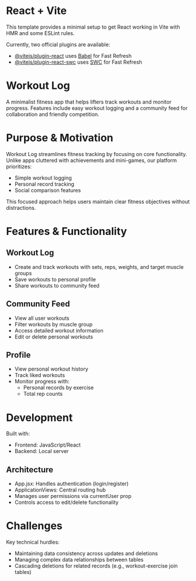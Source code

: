 # React + Vite

This template provides a minimal setup to get React working in Vite with HMR and some ESLint rules.

Currently, two official plugins are available:

- [@vitejs/plugin-react](https://github.com/vitejs/vite-plugin-react/blob/main/packages/plugin-react/README.md) uses [Babel](https://babeljs.io/) for Fast Refresh
- [@vitejs/plugin-react-swc](https://github.com/vitejs/vite-plugin-react-swc) uses [SWC](https://swc.rs/) for Fast Refresh


# Workout Log

A minimalist fitness app that helps lifters track workouts and monitor progress. Features include easy workout logging and a community feed for collaboration and friendly competition.

# Purpose & Motivation

Workout Log streamlines fitness tracking by focusing on core functionality. Unlike apps cluttered with achievements and mini-games, our platform prioritizes:

- Simple workout logging
- Personal record tracking 
- Social comparison features

This focused approach helps users maintain clear fitness objectives without distractions.

# Features & Functionality

## Workout Log
- Create and track workouts with sets, reps, weights, and target muscle groups
- Save workouts to personal profile
- Share workouts to community feed

## Community Feed
- View all user workouts
- Filter workouts by muscle group
- Access detailed workout information
- Edit or delete personal workouts

## Profile
- View personal workout history
- Track liked workouts
- Monitor progress with:
  - Personal records by exercise
  - Total rep counts 

# Development

Built with:
- Frontend: JavaScript/React
- Backend: Local server

## Architecture
- App.jsx: Handles authentication (login/register)
- ApplicationViews: Central routing hub
 - Manages user permissions via currentUser prop
 - Controls access to edit/delete functionality


# Challenges

Key technical hurdles:
- Maintaining data consistency across updates and deletions
- Managing complex data relationships between tables
- Cascading deletions for related records (e.g., workout-exercise join tables) 
